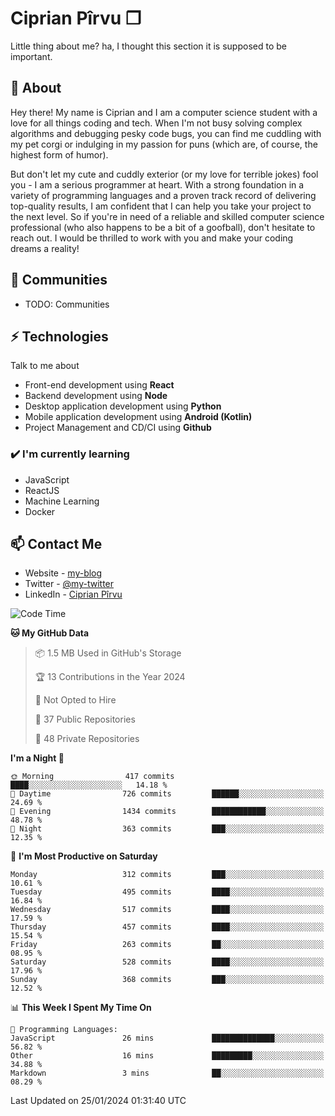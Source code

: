 # Ciprian Pîrvu ❐

Little thing about me? ha, I thought this section it is supposed to be important.

## 🧐 About

Hey there! My name is Ciprian and I am a computer science student with a love for all things coding and tech. When I'm not busy solving complex algorithms and debugging pesky code bugs, you can find me cuddling with my pet corgi or indulging in my passion for puns (which are, of course, the highest form of humor).

But don't let my cute and cuddly exterior (or my love for terrible jokes) fool you - I am a serious programmer at heart. With a strong foundation in a variety of programming languages and a proven track record of delivering top-quality results, I am confident that I can help you take your project to the next level. So if you're in need of a reliable and skilled computer science professional (who also happens to be a bit of a goofball), don't hesitate to reach out. I would be thrilled to work with you and make your coding dreams a reality!

## 👯 Communities

-   TODO: Communities

## ⚡ Technologies

Talk to me about

-   Front-end development using **React**
-   Backend development using **Node**
-   Desktop application development using **Python**
-   Mobile application development using **Android (Kotlin)**
-   Project Management and CD/CI using **Github**

### ✔️ I'm currently learning

-   JavaScript
-   ReactJS
-   Machine Learning
-   Docker

## 📫 Contact Me

-   Website - [my-blog]()
-   Twitter - [@my-twitter]()
-   LinkedIn - [Ciprian Pîrvu](https://www.linkedin.com/in/p%C3%AErvu-ciprian-cristian-4415991b1/)

<!--START_SECTION:waka-->
![Code Time](http://img.shields.io/badge/Code%20Time-1%2C962%20hrs%2030%20mins-blue)

**🐱 My GitHub Data** 

> 📦 1.5 MB Used in GitHub's Storage 
 > 
> 🏆 13 Contributions in the Year 2024
 > 
> 🚫 Not Opted to Hire
 > 
> 📜 37 Public Repositories 
 > 
> 🔑 48 Private Repositories 
 > 
**I'm a Night 🦉** 

```text
🌞 Morning                417 commits         ████░░░░░░░░░░░░░░░░░░░░░   14.18 % 
🌆 Daytime                726 commits         ██████░░░░░░░░░░░░░░░░░░░   24.69 % 
🌃 Evening                1434 commits        ████████████░░░░░░░░░░░░░   48.78 % 
🌙 Night                  363 commits         ███░░░░░░░░░░░░░░░░░░░░░░   12.35 % 
```
📅 **I'm Most Productive on Saturday** 

```text
Monday                   312 commits         ███░░░░░░░░░░░░░░░░░░░░░░   10.61 % 
Tuesday                  495 commits         ████░░░░░░░░░░░░░░░░░░░░░   16.84 % 
Wednesday                517 commits         ████░░░░░░░░░░░░░░░░░░░░░   17.59 % 
Thursday                 457 commits         ████░░░░░░░░░░░░░░░░░░░░░   15.54 % 
Friday                   263 commits         ██░░░░░░░░░░░░░░░░░░░░░░░   08.95 % 
Saturday                 528 commits         ████░░░░░░░░░░░░░░░░░░░░░   17.96 % 
Sunday                   368 commits         ███░░░░░░░░░░░░░░░░░░░░░░   12.52 % 
```


📊 **This Week I Spent My Time On** 

```text
💬 Programming Languages: 
JavaScript               26 mins             ██████████████░░░░░░░░░░░   56.82 % 
Other                    16 mins             █████████░░░░░░░░░░░░░░░░   34.88 % 
Markdown                 3 mins              ██░░░░░░░░░░░░░░░░░░░░░░░   08.29 % 
```


 Last Updated on 25/01/2024 01:31:40 UTC
<!--END_SECTION:waka-->
